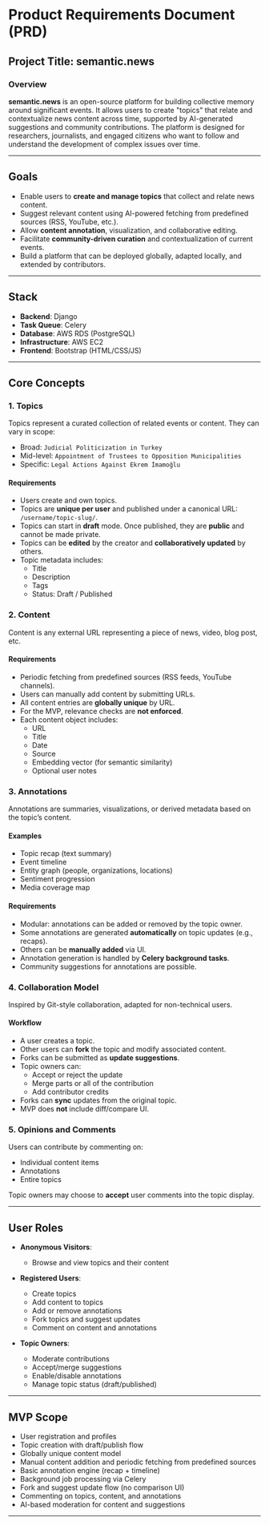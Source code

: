 # Product Requirements Document (PRD)

## Project Title: semantic.news

### Overview

**semantic.news** is an open-source platform for building collective memory around significant events. It allows users to create "topics" that relate and contextualize news content across time, supported by AI-generated suggestions and community contributions. The platform is designed for researchers, journalists, and engaged citizens who want to follow and understand the development of complex issues over time.

---

## Goals

- Enable users to **create and manage topics** that collect and relate news content.
- Suggest relevant content using AI-powered fetching from predefined sources (RSS, YouTube, etc.).
- Allow **content annotation**, visualization, and collaborative editing.
- Facilitate **community-driven curation** and contextualization of current events.
- Build a platform that can be deployed globally, adapted locally, and extended by contributors.

---

## Stack

- **Backend**: Django
- **Task Queue**: Celery
- **Database**: AWS RDS (PostgreSQL)
- **Infrastructure**: AWS EC2
- **Frontend**: Bootstrap (HTML/CSS/JS)

---

## Core Concepts

### 1. Topics

Topics represent a curated collection of related events or content. They can vary in scope:

- Broad: `Judicial Politicization in Turkey`
- Mid-level: `Appointment of Trustees to Opposition Municipalities`
- Specific: `Legal Actions Against Ekrem İmamoğlu`

#### Requirements

- Users create and own topics.
- Topics are **unique per user** and published under a canonical URL: `/username/topic-slug/`.
- Topics can start in **draft** mode. Once published, they are **public** and cannot be made private.
- Topics can be **edited** by the creator and **collaboratively updated** by others.
- Topic metadata includes:
  - Title
  - Description
  - Tags
  - Status: Draft / Published

### 2. Content

Content is any external URL representing a piece of news, video, blog post, etc.

#### Requirements

- Periodic fetching from predefined sources (RSS feeds, YouTube channels).
- Users can manually add content by submitting URLs.
- All content entries are **globally unique** by URL.
- For the MVP, relevance checks are **not enforced**.
- Each content object includes:
  - URL
  - Title
  - Date
  - Source
  - Embedding vector (for semantic similarity)
  - Optional user notes

### 3. Annotations

Annotations are summaries, visualizations, or derived metadata based on the topic’s content.

#### Examples

- Topic recap (text summary)
- Event timeline
- Entity graph (people, organizations, locations)
- Sentiment progression
- Media coverage map

#### Requirements

- Modular: annotations can be added or removed by the topic owner.
- Some annotations are generated **automatically** on topic updates (e.g., recaps).
- Others can be **manually added** via UI.
- Annotation generation is handled by **Celery background tasks**.
- Community suggestions for annotations are possible.

### 4. Collaboration Model

Inspired by Git-style collaboration, adapted for non-technical users.

#### Workflow

- A user creates a topic.
- Other users can **fork** the topic and modify associated content.
- Forks can be submitted as **update suggestions**.
- Topic owners can:
  - Accept or reject the update
  - Merge parts or all of the contribution
  - Add contributor credits
- Forks can **sync** updates from the original topic.
- MVP does **not** include diff/compare UI.

### 5. Opinions and Comments

Users can contribute by commenting on:

- Individual content items
- Annotations
- Entire topics

Topic owners may choose to **accept** user comments into the topic display.

---

## User Roles

- **Anonymous Visitors**:
  - Browse and view topics and their content

- **Registered Users**:
  - Create topics
  - Add content to topics
  - Add or remove annotations
  - Fork topics and suggest updates
  - Comment on content and annotations

- **Topic Owners**:
  - Moderate contributions
  - Accept/merge suggestions
  - Enable/disable annotations
  - Manage topic status (draft/published)

---

## MVP Scope

- User registration and profiles
- Topic creation with draft/publish flow
- Globally unique content model
- Manual content addition and periodic fetching from predefined sources
- Basic annotation engine (recap + timeline)
- Background job processing via Celery
- Fork and suggest update flow (no comparison UI)
- Commenting on topics, content, and annotations
- AI-based moderation for content and suggestions

---
